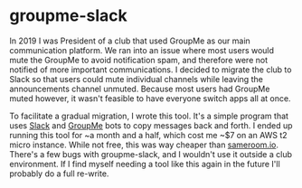 # groupme-slack
In 2019 I was President of a club that used GroupMe as our main communication platform. We ran into an issue where most users would mute the GroupMe to avoid notification spam, and therefore were not notified of more important communications. I decided to migrate the club to Slack so that users could mute individual channels while leaving the announcements channel unmuted. Because most users had GroupMe muted however, it wasn't feasible to have everyone switch apps all at once.

To facilitate a gradual migration, I wrote this tool. It's a simple program that uses [Slack](https://api.slack.com/start) and [GroupMe](https://dev.groupme.com/tutorials/bots) bots to copy messages back and forth. I ended up running this tool for ~a month and a half, which cost me ~$7 on an AWS t2 micro instance. While not free, this was way cheaper than [sameroom.io](https://sameroom.io/). There's a few bugs with groupme-slack, and I wouldn't use it outside a club environment. If I find myself needing a tool like this again in the future I'll probably do a full re-write. 
